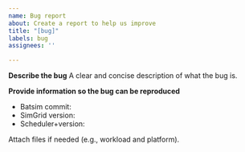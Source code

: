 ```yaml
---
name: Bug report
about: Create a report to help us improve
title: "[bug]"
labels: bug
assignees: ''

---
```


**Describe the bug**
A clear and concise description of what the bug is.

**Provide information so the bug can be reproduced**
- Batsim commit: 
- SimGrid version: 
- Scheduler+version: 

Attach files if needed (e.g., workload and platform).
